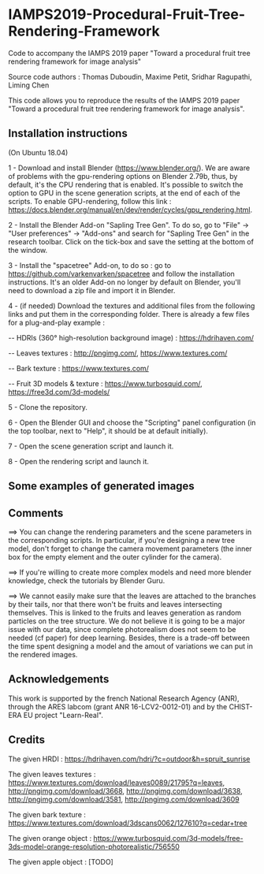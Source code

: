 # IAMPS2019-Procedural-Fruit-Tree-Rendering-Framework

Code to accompany the IAMPS 2019 paper "Toward a procedural fruit tree rendering framework for image analysis"

Source code authors : Thomas Duboudin, Maxime Petit, Sridhar Ragupathi, Liming Chen

This code allows you to reproduce the results of the IAMPS 2019 paper "Toward a procedural fruit tree rendering framework for image analysis".

## Installation instructions

(On Ubuntu 18.04)

1 - Download and install Blender (https://www.blender.org/). We are aware of problems with the gpu-rendering options on Blender 2.79b, thus, by default, it's the CPU rendering that is enabled. It's possible to switch the option to GPU in the scene generation scripts, at the end of each of the scripts. To enable GPU-rendering, follow this link : https://docs.blender.org/manual/en/dev/render/cycles/gpu_rendering.html.

2 - Install the Blender Add-on "Sapling Tree Gen". To do so, go to "File" -> "User preferences" -> "Add-ons" and search for "Sapling Tree Gen" in the research toolbar. Click on the tick-box and save the setting at the bottom of the window.

3 - Install the "spacetree" Add-on, to do so : go to https://github.com/varkenvarken/spacetree and follow the installation instructions. It's an older Add-on no longer by default on Blender, you'll need to download a zip file and import it in Blender.

4 - (if needed) Download the textures and additional files from the following links and put them in the corresponding folder. There is already a few files for a plug-and-play example :

-- HDRIs (360° high-resolution background image) : https://hdrihaven.com/

-- Leaves textures : http://pngimg.com/, https://www.textures.com/

-- Bark texture : https://www.textures.com/

-- Fruit 3D models & texture : https://www.turbosquid.com/, https://free3d.com/3d-models/

5 - Clone the repository.

6 - Open the Blender GUI and choose the "Scripting" panel configuration (in the top toolbar, next to "Help", it should be at default initially).

7 - Open the scene generation script and launch it.

8 - Open the rendering script and launch it.

## Some examples of generated images



## Comments 

==> You can change the rendering parameters and the scene parameters in the corresponding scripts. In particular, if you're designing a new tree model, don't forget to change the camera movement parameters (the inner box for the empty element and the outer cylinder for the camera).

==> If you're willing to create more complex models and need more blender knowledge, check the tutorials by Blender Guru.

==> We cannot easily make sure that the leaves are attached to the branches by their tails, nor that there won't be fruits and leaves intersecting themselves. This is linked to the fruits and leaves generation as random particles on the tree structure. We do not believe it is going to be a major issue with our data, since complete photorealism does not seem to be needed (cf paper) for deep learning. Besides, there is a trade-off between the time spent designing a model and the amout of variations we can put in the rendered images.

## Acknowledgements

This work is supported by the french National Research Agency (ANR), through the ARES labcom (grant ANR 16-LCV2-0012-01) and by the CHIST-ERA EU project "Learn-Real".

## Credits

The given HRDI : https://hdrihaven.com/hdri/?c=outdoor&h=spruit_sunrise

The given leaves textures : https://www.textures.com/download/leaves0089/21795?q=leaves, http://pngimg.com/download/3668, http://pngimg.com/download/3638, http://pngimg.com/download/3581, http://pngimg.com/download/3609

The given bark texture : https://www.textures.com/download/3dscans0062/127610?q=cedar+tree

The given orange object : https://www.turbosquid.com/3d-models/free-3ds-model-orange-resolution-photorealistic/756550

The given apple object : [TODO]





